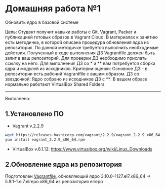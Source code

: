 #  Домашняя работа №1
Обновить ядро в базовой системе

Цель: Студент получит навыки работы с Git, Vagrant, Packer и публикацией готовых образов в Vagrant Cloud.
В материалах к занятию есть методичка, в которой описана процедура обновления ядра из репозитория. По данной методичке требуется выполнить необходимые действия. Полученный в ходе выполнения ДЗ Vagrantfile должен быть залит в ваш репозиторий. Для проверки ДЗ необходимо прислать ссылку на него.
Для выполнения ДЗ со * и ** вам потребуется сборка ядра и модулей из исходников.
Критерии оценки: Основное ДЗ - в репозитории есть рабочий Vagrantfile с вашим образом.
ДЗ со звездочкой: Ядро собрано из исходников
ДЗ с **: В вашем образе нормально работают VirtualBox Shared Folders

---

Выполнено:

## **1.Установлено ПО**

- Vagrant v.2.2.9
```Bash
wget https://releases.hashicorp.com/vagrant/2.2.9/vagrant_2.2.9_x86_64.rpm
yum install vagrant_2.2.9_x86_64.rpm
```

- VirtualBox v.6.1.12: <https://www.virtualbox.org/wiki/Linux_Downloads>


## **2.Обновление ядра из репозитория**

Подготовлен [Vagrantfile](Vagrantfile), обновляющий ядро 3.10.0-1127.el7.x86_64 ->  5.8.1-1.el7.elrepo.x86_64 из репозитория elrepo  